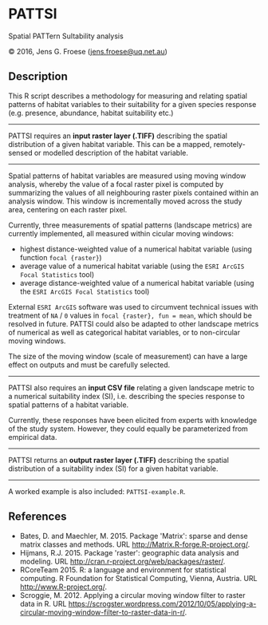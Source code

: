 # PATTSI
Spatial PATTern SuItability analysis

© 2016, Jens G. Froese (jens.froese@uq.net.au)

## Description
This R script describes a methodology for measuring and relating spatial patterns of habitat variables to their suitability for a given species response (e.g. presence, abundance, habitat suitability etc.)

---
PATTSI requires an **input raster layer (.TIFF)** describing the spatial distribution of a given habitat variable. This can be a mapped, remotely-sensed or modelled description of the habitat variable.

---
Spatial patterns of habitat variables are measured using moving window analysis, whereby the value of a focal raster pixel is computed by summarizing the values of all neighbouring raster pixels contained within an analysis window. This window is incrementally moved across the study area, centering on each raster pixel.

Currently, three measurements of spatial patterns (landscape metrics) are currently implemented, all measured within cicular moving windows:
* highest distance-weighted value of a numerical habitat variable (using function `focal {raster}`)
* average value of a numerical habitat variable (using the `ESRI ArcGIS Focal Statistics` tool)
* average distance-weighted value of a numerical habitat variable (using the `ESRI ArcGIS Focal Statistics` tool)

External `ESRI ArcGIS` software was used to circumvent technical issues with treatment of `NA` / `0` values in `focal {raster}, fun = mean`, which should be resolved in future. PATTSI could also be adapted to other landscape metrics of numerical as well as categorical habitat variables, or to non-circular moving windows.

The size of the moving window (scale of measurement) can have a large effect on outputs and must be carefully selected.

---
PATTSI also requires an **input CSV file** relating a given landscape metric to a numerical suitability index (SI), i.e. describing the species response to spatial patterns of a habitat variable. 

Currently, these responses have been elicited from experts with knowledge of the study system. However, they could equally be parameterized from empirical data.

---
PATTSI returns an **output raster layer (.TIFF)** describing the spatial distribution of a suitability index (SI) for a given habitat variable.

---
A worked example is also included: `PATTSI-example.R`.

## References
* Bates, D. and Maechler, M. 2015. Package 'Matrix': sparse and dense matrix classes and methods. URL http://Matrix.R-forge.R-project.org/.
* Hijmans, R.J. 2015. Package 'raster': geographic data analysis and modeling. URL http://cran.r-project.org/web/packages/raster/.
* RCoreTeam 2015. R: a language and environment for statistical computing. R Foundation for Statistical Computing, Vienna, Austria. URL http://www.R-project.org/.
* Scroggie, M. 2012. Applying a circular moving window filter to raster data in R. URL https://scrogster.wordpress.com/2012/10/05/applying-a-circular-moving-window-filter-to-raster-data-in-r/.
